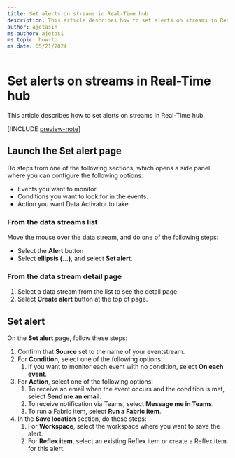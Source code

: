 ```yaml
---
title: Set alerts on streams in Real-Time hub
description: This article describes how to set alerts on streams in Real-Time hub.
author: ajetasin
ms.author: ajetasi
ms.topic: how-to
ms.date: 05/21/2024
---
```


# Set alerts on streams in Real-Time hub
This article describes how to set alerts on streams in Real-Time hub.

[!INCLUDE [preview-note](./includes/preview-note.md)]

## Launch the Set alert page 

Do steps from one of the following sections, which opens a side panel where you can configure the following options:

- Events you want to monitor.
- Conditions you want to look for in the events.
- Action you want Data Activator to take. 


### From the data streams list
Move the mouse over the data stream, and do one of the following steps: 

- Select the **Alert** button 
- Select **ellipsis (...)**, and select **Set alert**.

### From the data stream detail page

1. Select a data stream from the list to see the detail page. 
1. Select **Create alert** button at the top of page. 

## Set alert
On the **Set alert** page, follow these steps:

1. Confirm that **Source** set to the name of your eventstream. 
1. For **Condition**, select one of the following options:
    1. If you want to monitor each event with no condition, select **On each event**. 
1. For **Action**, select one of the following options:
    1. To receive an email when the event occurs and the condition is met, select **Send me an email**. 
    1. To receive notification via Teams, select **Message me in Teams**.
    1. To run a Fabric item, select **Run a Fabric item**. 
1. In the **Save location** section, do these steps: 
    1. For **Workspace**, select the workspace where you want to save the alert. 
    1. For **Reflex item**, select an existing Reflex item or create a Reflex item for this alert. 



